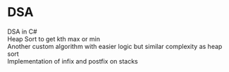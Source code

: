 # DSA
DSA in C#  
Heap Sort to get kth max or min  
Another custom algorithm with easier logic but similar complexity as heap sort   
Implementation of infix and postfix on stacks  
